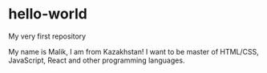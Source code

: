 # hello-world
My very first repository

My name is Malik, I am from Kazakhstan!
I want to be master of HTML/CSS, JavaScript, React and other programming languages.
